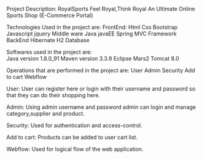 Project Description:
     RoyalSports
     Feel Royal,Think Royal
 An Ultimate Online Sports Shop
    (E-Commerce Portal)

Technologies Used in the project are:
FrontEnd:
    Html
    Css
    Bootstrap
    Javascript
    jquery
Middle ware
    Java
    javaEE 
    Spring MVC Framework
BackEnd
    Hibernate
    H2 Database

Softwares used in the project are:  
    Java version 1.8.0_91
    Maven version 3.3.9
    Eclipse Mars2
    Tomcat 8.0
    
Operations that are performed in the project are:
    User
    Admin
    Security
    Add to cart
    Webflow
    
 User:
      User can register here or login with their username and password so that they can do their shopping here.
      
 Admin:
     Using admin username and password admin can login and manage category,supplier and product.
     
 Security:
     Used for authentication and access-control.
     
 Add to cart:
     Products can be added to user cart list.
     
 Webflow:
     Used for logical flow of the web application.
